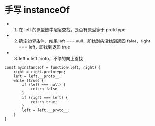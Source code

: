 # 手写 instanceOf

- 1. 在 left 的原型链中层层查找，是否有原型等于 prototype
- 2. 确定边界条件，如果 left === null，即找到头没找到返回 false，right === left，即找到返回 true
- 3. left = left.proto，不停的向上查找

```
const myInstanceof = function(left, right) {
    right = right.prototype;
    left = left.__proto__;
    while (true) {
        if (left === null) {
            return false;
        }
        if (right === left) {
            return true;
        }
        left = left.__proto__;
    }
}
```
